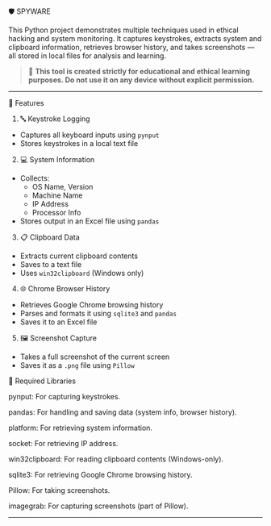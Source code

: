 🛡️ SPYWARE

This Python project demonstrates multiple techniques used in ethical hacking and system monitoring. It captures keystrokes, extracts system and clipboard information, retrieves browser history, and takes screenshots — all stored in local files for analysis and learning.

> 🚨 **This tool is created strictly for educational and ethical learning purposes. Do not use it on any device without explicit permission.**

---
 📌 Features

1. 🔤 Keystroke Logging
- Captures all keyboard inputs using `pynput`
- Stores keystrokes in a local text file

2. 💻 System Information
- Collects:
  - OS Name, Version
  - Machine Name
  - IP Address
  - Processor Info
- Stores output in an Excel file using `pandas`

3. 📋 Clipboard Data
- Extracts current clipboard contents
- Saves to a text file
- Uses `win32clipboard` (Windows only)

4. 🌐 Chrome Browser History
- Retrieves Google Chrome browsing history
- Parses and formats it using `sqlite3` and `pandas`
- Saves it to an Excel file

5. 🖼️ Screenshot Capture
- Takes a full screenshot of the current screen
- Saves it as a `.png` file using `Pillow`


🧰 Required Libraries

pynput: For capturing keystrokes.

pandas: For handling and saving data (system info, browser history).

platform: For retrieving system information.

socket: For retrieving IP address.

win32clipboard: For reading clipboard contents (Windows-only).

sqlite3: For retrieving Google Chrome browsing history.

Pillow: For taking screenshots.

imagegrab: For capturing screenshots (part of Pillow).




---
